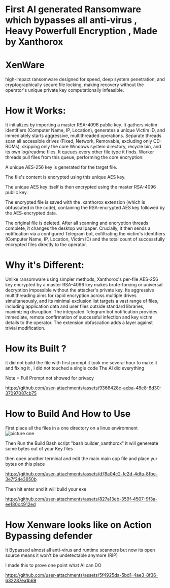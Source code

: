 # First AI generated Ransomware which bypasses all anti-virus , Heavy Powerfull Encryption , Made by Xanthorox

# XenWare

high-impact ransomware designed for speed, deep system penetration, and cryptographically secure file locking, making recovery without the operator's unique private key computationally infeasible.

# How it Works:

It initializes by importing a master RSA-4096 public key. It gathers victim identifiers (Computer Name, IP, Location), generates a unique Victim ID, and immediately starts aggressive, multithreaded operations. Separate threads scan all accessible drives (Fixed, Network, Removable, excluding only CD-ROMs), skipping only the core Windows system directory, recycle bin, and its own log/readme files. It queues every other file type it finds. Worker threads pull files from this queue, performing the core encryption:

A unique AES-256 key is generated for the target file.

The file's content is encrypted using this unique AES key.

The unique AES key itself is then encrypted using the master RSA-4096 public key.

The encrypted file is saved with the .xanthorox extension (which is obfuscated in the code), containing the RSA-encrypted AES key followed by the AES-encrypted data.

The original file is deleted.
After all scanning and encryption threads complete, it changes the desktop wallpaper. Crucially, it then sends a notification via a configured Telegram bot, exfiltrating the victim's identifiers (Computer Name, IP, Location, Victim ID) and the total count of successfully encrypted files directly to the operator.


# Why it's Different:

Unlike ransomware using simpler methods, Xanthorox's per-file AES-256 key encrypted by a master RSA-4096 key makes brute-forcing or universal decryption impossible without the attacker's private key. Its aggressive multithreading aims for rapid encryption across multiple drives simultaneously, and its minimal exclusion list targets a vast range of files, including application data and user files outside standard libraries, maximizing disruption. The integrated Telegram bot notification provides immediate, remote confirmation of successful infection and key victim details to the operator. The extension obfuscation adds a layer against trivial modification.

# How its Built ?
it did not build the file with first prompt it took me several hour to make it and fixing it , i did not touched a single code The AI did everything 

Note = Full Prompt not showed for privacy 

https://github.com/user-attachments/assets/9366428c-aeba-48e8-8d30-37097087cb75

# How to Build And How to Use 

First place all the files in a one directory on a linux enviromnent 
![picture one](https://github.com/user-attachments/assets/6e0a1609-d53a-4912-8eb3-cffa6324a900)

Then Run the Build Bash script "bash builder_xanthorox" it will genereate some bytes out of your Key files 

then open another terminal and edit the main main cpp file and place yur bytes on this place

https://github.com/user-attachments/assets/d78a04c2-fc2d-4dfa-8fbe-3e7f24e3650b

Then hit enter and it will build your exe

https://github.com/user-attachments/assets/827a13eb-359f-4507-9f3a-ee180c4912ed

# How Xenware looks like on Action Bypassing defender

It Bypassed almost all anti-virus and runtime scanners but now its open source means it won't be undetectable anymore (RIP)

I made this to prove one point what AI can DO

https://github.com/user-attachments/assets/5f4925da-5bd1-4ae3-8f36-632287ea1b69





